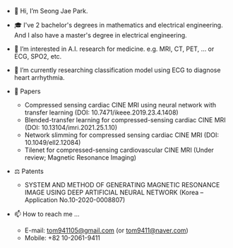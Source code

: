 - 👋 Hi, I’m Seong Jae Park.
- 🎓 I've 2 bachelor's degrees in mathematics and electrical engineering. And I also have a master's degree in electrical engineering.
- 👀 I’m interested in A.I. research for medicine. e.g. MRI, CT, PET, ... or ECG, SPO2, etc.
- 🌱 I’m currently researching classification model using ECG to diagnose heart arrhythmia.

- 📃 Papers
    - Compressed sensing cardiac CINE MRI using neural network with transfer learning (DOI: 10.7471/ikeee.2019.23.4.1408)
    - Blended-transfer learning for compressed-sensing cardiac CINE MRI (DOI: 10.13104/imri.2021.25.1.10)
    - Network slimming for compressed sensing cardiac CINE MRI (DOI: 10.1049/ell2.12084)
    - Tilenet for compressed-sensing cardiovascular CINE MRI (Under review; Magnetic Resonance Imaging)
- ⚖ Patents
    - SYSTEM AND METHOD OF GENERATING MAGNETIC RESONANCE IMAGE USING DEEP ARTIFICIAL NEURAL NETWORK (Korea – Application No.10-2020-0008807)

- 📫 How to reach me ...
  - E-mail: tom941105@gmail.com (or tom9411@naver.com)
  - Mobile: +82 10-2061-9411
  

<!---
SJ-P4RK/SJ-P4RK is a ✨ special ✨ repository because its `README.md` (this file) appears on your GitHub profile.
You can click the Preview link to take a look at your changes.
--->
